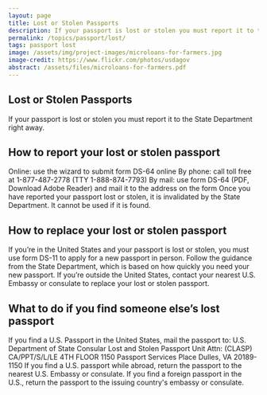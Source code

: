 ```yaml
---
layout: page
title: Lost or Stolen Passports
description: If your passport is lost or stolen you must report it to the State Department right away. 
permalink: /topics/passport/lost/
tags: passport lost
image: /assets/img/project-images/microloans-for-farmers.jpg
image-credit: https://www.flickr.com/photos/usdagov
abstract: /assets/files/microloans-for-farmers.pdf
---
```

## Lost or Stolen Passports
If your passport is lost or stolen you must report it to the State Department right away. 

## How to report your lost or stolen passport
Online: use the wizard to submit form DS-64 online
By phone: call toll free at 1-877-487-2778 (TTY 1-888-874-7793)
By mail: use form DS-64 (PDF, Download Adobe Reader) and mail it to the address on the form
Once you have reported your passport lost or stolen, it is invalidated by the State Department. It cannot be used if it is found.
## How to replace your lost or stolen passport
If you’re in the United States and your passport is lost or stolen, you must use form DS-11 to apply for a new passport in person. Follow the guidance from the State Department, which is based on how quickly you need your new passport. 
If you’re outside the United States, contact your nearest U.S. Embassy or consulate to replace your lost or stolen passport.
## What to do if you find someone else’s lost passport
If you find a U.S. Passport in the United States, mail the passport to:
U.S. Department of State
Consular Lost and Stolen Passport Unit
Attn: (CLASP)
CA/PPT/S/L/LE
4TH FLOOR
1150 Passport Services Place
Dulles, VA 20189-1150
If you find a U.S. passport while abroad, return the passport to the nearest U.S. Embassy or consulate.
If you find a foreign passport in the U.S., return the passport to the issuing country's embassy or consulate.
